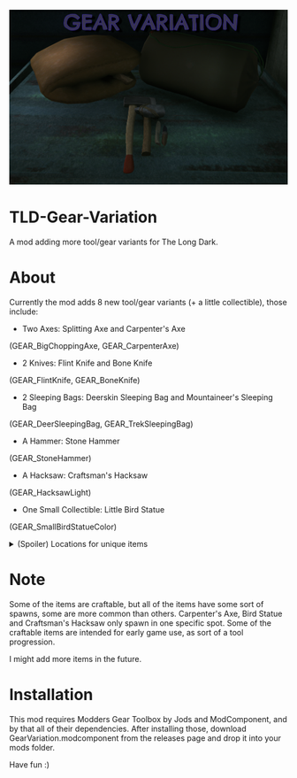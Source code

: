 
![Title Screenshot](https://github.com/DemonBunnyBon/TLD-Gear-Variation/blob/main/screenshots/scr01.png)
# TLD-Gear-Variation
A mod adding more tool/gear variants for The Long Dark.

# About

Currently the mod adds 8 new tool/gear variants (+ a little collectible), those include:

- Two Axes: Splitting Axe and Carpenter's Axe 

(GEAR_BigChoppingAxe, GEAR_CarpenterAxe)

- 2 Knives: Flint Knife and Bone Knife 

(GEAR_FlintKnife, GEAR_BoneKnife)

- 2 Sleeping Bags: Deerskin Sleeping Bag and Mountaineer's Sleeping Bag 

(GEAR_DeerSleepingBag, GEAR_TrekSleepingBag)

- A Hammer: Stone Hammer

(GEAR_StoneHammer)

- A Hacksaw: Craftsman's Hacksaw

(GEAR_HacksawLight)

- One Small Collectible: Little Bird Statue

(GEAR_SmallBirdStatueColor)

<details>

<Summary>(Spoiler) Locations for unique items </Summary>

- Carpenter's Axe and Bird Statue are both found in the cabin with rim grill in Bleak Inlet.


- Craftsman's Hacksaw is found at the workbench in Hibernia Processing.

</details>

# Note
Some of the items are craftable, but all of the items have some sort of spawns, some are more common than others.
Carpenter's Axe, Bird Statue and Craftsman's Hacksaw only spawn in one specific spot.
Some of the craftable items are intended for early game use, as sort of a tool progression.

I might add more items in the future.

# Installation

This mod requires Modders Gear Toolbox by Jods and ModComponent, and by that all of their dependencies.
After installing those, download GearVariation.modcomponent from the releases page and drop it into your mods folder.

Have fun :)
